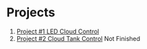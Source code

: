 # Projects
1. [Project #1 LED Cloud Control](https://github.com/DroneMesh/IOTPUSH/tree/master/MicroPython_Projects/ESP8266/P001_Cloud_LED_Control_Basic)
2. [Project #2 Cloud Tank Control](https://github.com/DroneMesh/IOTPUSH/tree/master/MicroPython_Projects/ESP8266/Tank_Project_V1) Not Finished